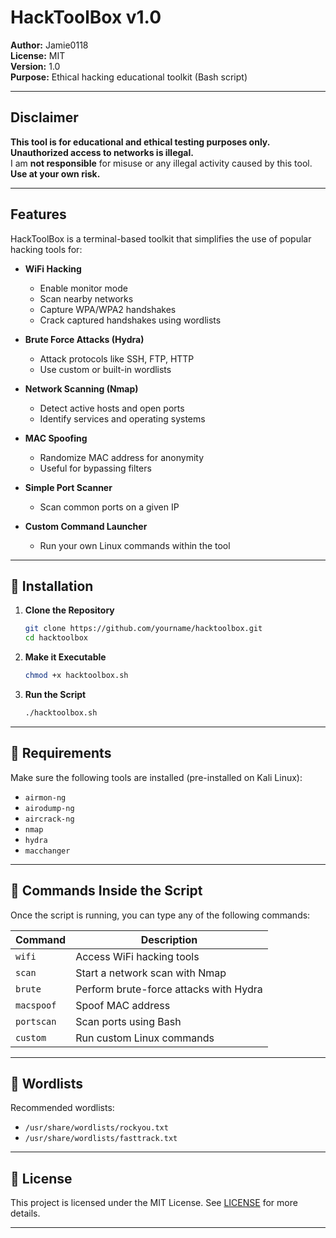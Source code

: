 
# HackToolBox v1.0

**Author:** Jamie0118  
**License:** MIT  
**Version:** 1.0  
**Purpose:** Ethical hacking educational toolkit (Bash script)

---

## Disclaimer

**This tool is for educational and ethical testing purposes only.**  
**Unauthorized access to networks is illegal.**  
I am **not responsible** for misuse or any illegal activity caused by this tool.  
**Use at your own risk.**

---

## Features

HackToolBox is a terminal-based toolkit that simplifies the use of popular hacking tools for:

- **WiFi Hacking**
  - Enable monitor mode
  - Scan nearby networks
  - Capture WPA/WPA2 handshakes
  - Crack captured handshakes using wordlists

- **Brute Force Attacks (Hydra)**
  - Attack protocols like SSH, FTP, HTTP
  - Use custom or built-in wordlists

- **Network Scanning (Nmap)**
  - Detect active hosts and open ports
  - Identify services and operating systems

- **MAC Spoofing**
  - Randomize MAC address for anonymity
  - Useful for bypassing filters

- **Simple Port Scanner**
  - Scan common ports on a given IP

- **Custom Command Launcher**
  - Run your own Linux commands within the tool

---

## 🧾 Installation

1. **Clone the Repository**
   ```bash
   git clone https://github.com/yourname/hacktoolbox.git
   cd hacktoolbox
   ```

2. **Make it Executable**
   ```bash
   chmod +x hacktoolbox.sh
   ```

3. **Run the Script**
   ```bash
   ./hacktoolbox.sh
   ```

---

## 🔑 Requirements

Make sure the following tools are installed (pre-installed on Kali Linux):

- `airmon-ng`
- `airodump-ng`
- `aircrack-ng`
- `nmap`
- `hydra`
- `macchanger`

---

## 💬 Commands Inside the Script

Once the script is running, you can type any of the following commands:

| Command     | Description                            |
|-------------|----------------------------------------|
| `wifi`      | Access WiFi hacking tools              |
| `scan`      | Start a network scan with Nmap         |
| `brute`     | Perform brute-force attacks with Hydra |
| `macspoof`  | Spoof MAC address                      |
| `portscan`  | Scan ports using Bash                  |
| `custom`    | Run custom Linux commands              |

---

## 📁 Wordlists

Recommended wordlists:
- `/usr/share/wordlists/rockyou.txt`
- `/usr/share/wordlists/fasttrack.txt`

---

## 📃 License

This project is licensed under the MIT License. See [LICENSE](LICENSE) for more details.

---
